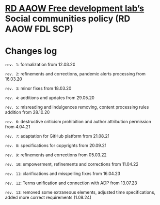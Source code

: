 # [RD AAOW Free development lab’s](https://adslbarxatov.github.io/DPArray) Social communities policy (RD AAOW FDL SCP)

# Changes log

`rev. 1`: formalization from 12.03.20

`rev. 2`: refinements and corrections, pandemic alerts processing from 16.03.20

`rev. 3`: minor fixes from 18.03.20

`rev. 4`: additions and updates from 29.05.20

`rev. 5`: misreading and indulgences removing, content processing rules addition from 28.10.20

`rev. 6`: destructive criticism prohibition and author attribution permission from 4.04.21

`rev. 7`: adaptation for GitHub platform from 21.08.21

`rev. 8`: specifications for copyrights from 20.09.21

`rev. 9`: refinements and corrections from 05.03.22

`rev. 10`: empowerment, refinements and corrections from 11.04.22

`rev. 11`: clarifications and misspelling fixes from 16.04.23

`rev. 12`: Terms unification and connection with ADP from 13.07.23

`rev. 13`: removed some extraneous elements, adjusted time specifications, added more correct requirements (1.08.24)

